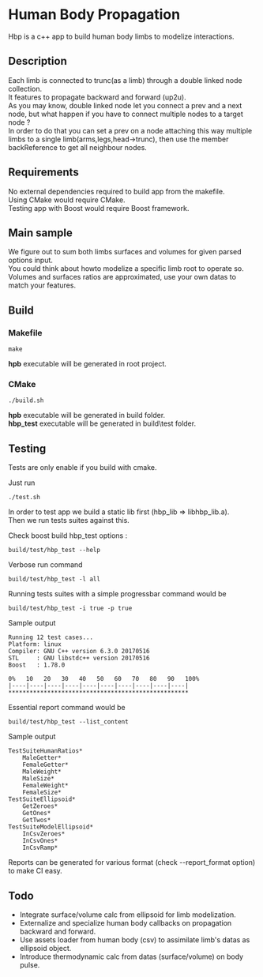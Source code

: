 # Human Body Propagation
Hbp is a c++ app to build human body limbs to modelize interactions.

## Description

Each limb is connected to trunc(as a limb) through a double linked node collection.  
It features to propagate backward and forward (up2u).  
As you may know, double linked node let you connect a prev and a next node, but what happen if you have to connect multiple nodes to a target node ?  
In order to do that you can set a prev on a node attaching this way multiple limbs to a single limb(arms,legs,head->trunc), then use the member backReference to get all neighbour nodes.

## Requirements

No external dependencies required to build app from the makefile.  
Using CMake would require CMake.  
Testing app with Boost would require Boost framework.  

## Main sample

We figure out to sum both limbs surfaces and volumes for given parsed options input.  
You could think about howto modelize a specific limb root to operate so.  
Volumes and surfaces ratios are approximated, use your own datas to match your features.

## Build

### Makefile

```
make
```

**hpb** executable will be generated in root project.

### CMake

```
./build.sh
```

**hpb** executable will be generated in build folder.  
**hbp_test** executable will be generated in build\test folder.

## Testing

Tests are only enable if you build with cmake.  

Just run
```
./test.sh
```

In order to test app we build a static lib first (hbp_lib => libhbp_lib.a).  
Then we run tests suites against this.  

Check boost build hbp_test options :
```
build/test/hbp_test --help
```
Verbose run command
```
build/test/hbp_test -l all
```
Running tests suites with a simple progressbar command would be
```
build/test/hbp_test -i true -p true
```
Sample output
```
Running 12 test cases...
Platform: linux
Compiler: GNU C++ version 6.3.0 20170516
STL     : GNU libstdc++ version 20170516
Boost   : 1.78.0

0%   10   20   30   40   50   60   70   80   90   100%
|----|----|----|----|----|----|----|----|----|----|
***************************************************
```
Essential report command would be
```
build/test/hbp_test --list_content
```
Sample output
```
TestSuiteHumanRatios*
    MaleGetter*
    FemaleGetter*
    MaleWeight*
    MaleSize*
    FemaleWeight*
    FemaleSize*
TestSuiteEllipsoid*
    GetZeroes*
    GetOnes*
    GetTwos*
TestSuiteModelEllipsoid*
    InCsvZeroes*
    InCsvOnes*
    InCsvRamp*
```

Reports can be generated for various format (check --report_format option) to make CI easy.

## Todo

* Integrate surface/volume calc from ellipsoid for limb modelization.
* Externalize and specialize human body callbacks on propagation backward and forward.
* Use assets loader from human body (csv) to assimilate limb's datas as ellipsoid object.
* Introduce thermodynamic calc from datas (surface/volume) on body pulse.
